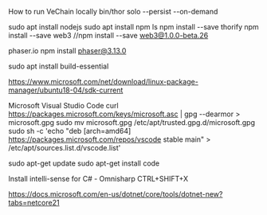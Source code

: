 
How to run VeChain locally
bin/thor solo --persist --on-demand

sudo apt install nodejs
sudo apt install npm
ls
npm install --save thorify
npm install --save web3
//npm install --save web3@1.0.0-beta.26

phaser.io
npm install phaser@3.13.0

sudo apt install build-essential


https://www.microsoft.com/net/download/linux-package-manager/ubuntu18-04/sdk-current


Microsoft Visual Studio Code
curl https://packages.microsoft.com/keys/microsoft.asc | gpg --dearmor > microsoft.gpg
sudo mv microsoft.gpg /etc/apt/trusted.gpg.d/microsoft.gpg
sudo sh -c 'echo "deb [arch=amd64] https://packages.microsoft.com/repos/vscode stable main" > /etc/apt/sources.list.d/vscode.list'

sudo apt-get update
sudo apt-get install code


Install intelli-sense for C# - Omnisharp
CTRL+SHIFT+X


https://docs.microsoft.com/en-us/dotnet/core/tools/dotnet-new?tabs=netcore21


